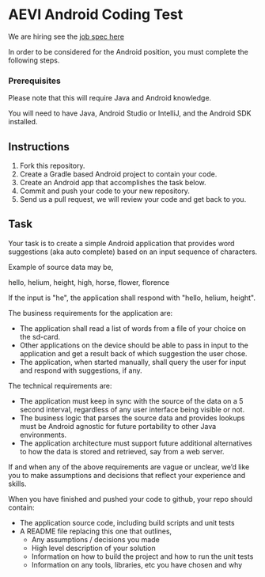 # AEVI Android Coding Test

We are hiring see the [job spec here](JOBSPEC.md)

In order to be considered for the Android position, you must complete the following steps.

### Prerequisites

Please note that this will require Java and Android knowledge.

You will need to have Java, Android Studio or IntelliJ, and the Android SDK installed.

## Instructions

1. Fork this repository.
1. Create a Gradle based Android project to contain your code.
1. Create an Android app that accomplishes the task below.
1. Commit and push your code to your new repository.
1. Send us a pull request, we will review your code and get back to you.

## Task

Your task is to create a simple Android application that provides word suggestions (aka auto complete) 
based on an input sequence of characters.

Example of source data may be,


hello, helium, height, high, horse, flower, florence

If the input is "he", the application shall respond with "hello, helium, height".

The business requirements for the application are:
* The application shall read a list of words from a file of your choice on the sd-card.
* Other applications on the device should be able to pass in input to the application and get a result back of which suggestion the user chose.
* The application, when started manually, shall query the user for input and respond with suggestions, if any.

The technical requirements are:
* The application must keep in sync with the source of the data on a 5 second interval, regardless of any user interface being visible or not.
* The business logic that parses the source data and provides lookups must be Android agnostic for future portability to other Java environments.
* The application architecture must support future additional alternatives to how the data is stored and retrieved, say from a web server.

If and when any of the above requirements are vague or unclear, we’d like you to make assumptions and decisions that reflect your experience and skills.

When you have finished and pushed your code to github, your repo should contain:
* The application source code, including build scripts and unit tests
* A README file replacing this one that outlines,
    * Any assumptions / decisions you made
    * High level description of your solution
    * Information on how to build the project and how to run the unit tests
    * Information on any tools, libraries, etc you have chosen and why
